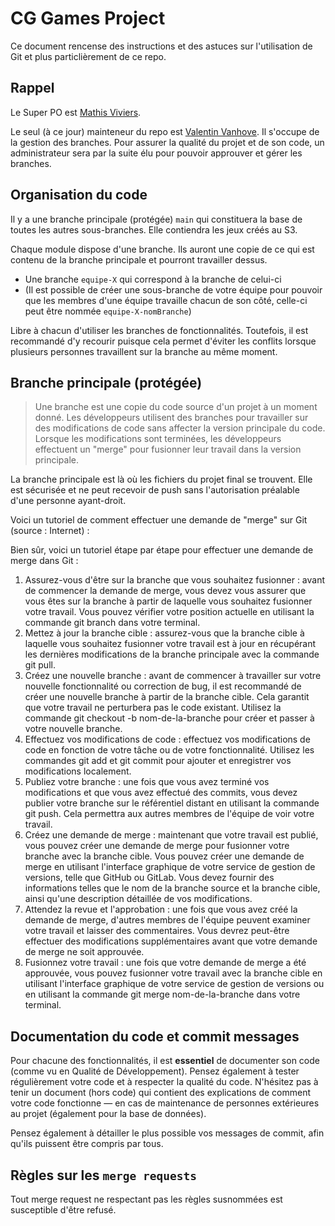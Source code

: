 # CG Games Project

Ce document rencense des instructions et des astuces sur l'utilisation de Git et plus particlièrement de ce repo.

## Rappel

Le Super PO est [Mathis Viviers](https://github.com/Kelwarin).

Le seul (à ce jour) mainteneur du repo est [Valentin Vanhove](https://github.com/ValentinVnh). Il s'occupe de la gestion des branches. Pour assurer la qualité du projet et de son code, un administrateur sera par la suite élu pour pouvoir approuver et gérer les branches.

## Organisation du code

Il y a une branche principale (protégée) `main` qui constituera la base de toutes les autres sous-branches. Elle contiendra les jeux créés au S3.

Chaque module dispose d'une branche. Ils auront une copie de ce qui est contenu de la branche principale et pourront travailler dessus.
- Une branche `equipe-X` qui correspond à la branche de celui-ci
- (Il est possible de créer une sous-branche de votre équipe pour pouvoir que les membres d'une équipe travaille chacun de son côté, celle-ci peut être nommée `equipe-X-nomBranche`)

Libre à chacun d'utiliser les branches de fonctionnalités. 
Toutefois, il est recommandé d'y recourir puisque cela permet d'éviter les conflits lorsque plusieurs personnes travaillent sur la branche au même moment.

## Branche principale (protégée)

> Une branche est une copie du code source d'un projet à un moment donné. Les développeurs utilisent des branches pour travailler sur des modifications de code sans affecter la version principale du code. Lorsque les modifications sont terminées, les développeurs effectuent un "merge" pour fusionner leur travail dans la version principale.

La branche principale est là où les fichiers du projet final se trouvent. Elle est sécurisée et ne peut recevoir de push sans l'autorisation préalable d'une personne ayant-droit.

Voici un tutoriel de comment effectuer une demande de "merge" sur Git (source : Internet) :

Bien sûr, voici un tutoriel étape par étape pour effectuer une demande de merge dans Git :

1. Assurez-vous d'être sur la branche que vous souhaitez fusionner : avant de commencer la demande de merge, vous devez vous assurer que vous êtes sur la branche à partir de laquelle vous souhaitez fusionner votre travail. Vous pouvez vérifier votre position actuelle en utilisant la commande git branch dans votre terminal.
2. Mettez à jour la branche cible : assurez-vous que la branche cible à laquelle vous souhaitez fusionner votre travail est à jour en récupérant les dernières modifications de la branche principale avec la commande git pull.
3. Créez une nouvelle branche : avant de commencer à travailler sur votre nouvelle fonctionnalité ou correction de bug, il est recommandé de créer une nouvelle branche à partir de la branche cible. Cela garantit que votre travail ne perturbera pas le code existant. Utilisez la commande git checkout -b nom-de-la-branche pour créer et passer à votre nouvelle branche.
4. Effectuez vos modifications de code : effectuez vos modifications de code en fonction de votre tâche ou de votre fonctionnalité. Utilisez les commandes git add et git commit pour ajouter et enregistrer vos modifications localement.
5. Publiez votre branche : une fois que vous avez terminé vos modifications et que vous avez effectué des commits, vous devez publier votre branche sur le référentiel distant en utilisant la commande git push. Cela permettra aux autres membres de l'équipe de voir votre travail.
6. Créez une demande de merge : maintenant que votre travail est publié, vous pouvez créer une demande de merge pour fusionner votre branche avec la branche cible. Vous pouvez créer une demande de merge en utilisant l'interface graphique de votre service de gestion de versions, telle que GitHub ou GitLab. Vous devez fournir des informations telles que le nom de la branche source et la branche cible, ainsi qu'une description détaillée de vos modifications.
7. Attendez la revue et l'approbation : une fois que vous avez créé la demande de merge, d'autres membres de l'équipe peuvent examiner votre travail et laisser des commentaires. Vous devrez peut-être effectuer des modifications supplémentaires avant que votre demande de merge ne soit approuvée.
8. Fusionnez votre travail : une fois que votre demande de merge a été approuvée, vous pouvez fusionner votre travail avec la branche cible en utilisant l'interface graphique de votre service de gestion de versions ou en utilisant la commande git merge nom-de-la-branche dans votre terminal.

## Documentation du code et commit messages

Pour chacune des fonctionnalités, il est **essentiel** de documenter son code (comme vu en Qualité de Développement). Pensez également à tester régulièrement votre code et à respecter la qualité du code.
N'hésitez pas à tenir un document (hors code) qui contient des explications de comment votre code fonctionne — en cas de maintenance de personnes extérieures au projet (également pour la base de données).

Pensez également à détailler le plus possible vos messages de commit, afin qu'ils puissent être compris par tous.

## Règles sur les `merge requests`

Tout merge request ne respectant pas les règles susnommées est susceptible d'être refusé.
